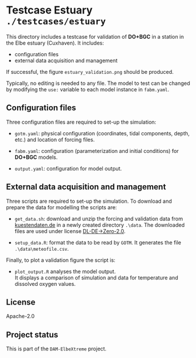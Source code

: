 <!---
SPDX-FileCopyrightText: 2025 Helmholtz-Zentrum hereon GmbH
SPDX-License-Identifier: CC0-1.0
SPDX-FileContributor Ovidio Garcia-Oliva <ovidio.garcia@hereon.de>
-->

# Testcase Estuary `./testcases/estuary`

This directory includes a testcase for validation of **DO+BGC** in a station in the Elbe estuary (Cuxhaven).
It includes:
* configuration files
* external data acquisition and management

If successful, the figure `estuary_validation.png` should be produced.

Typically, no editing is needed to any file.
The model to test can be changed by modifying the `use:` variable to each model instance in `fabm.yaml`.

## Configuration files

Three configuration files are required to set-up the simulation:

* `gotm.yaml`: physical configuration (coordinates, tidal components, depth, etc.) and location of forcing files.

* `fabm.yaml`: configuration (parameterization and initial conditions) for **DO+BGC** models.

* `output.yaml`: configuration for model output.

## External data acquisition and management

Three scripts are required to set-up the simulation.
To download and prepare the data for modelling the scripts are:

* `get_data.sh`: download and unzip the forcing and validation data from [kuestendaten.de](https://www.kuestendaten.de) in a newly created directory `.\data`.
The downloaded files are used under license [DL-DE->Zero-2.0](https://www.govdata.de/dl-de/zero-2-0).

* `setup_data.R`: format the data to be read by `GOTM`. It generates the file `.\data\meteofile.csv`.

Finally, to plot a validation figure the script is: 

* `plot_output.R` analyses the model output.  
It displays a comparison of simulation and data for temperature and dissolved oxygen values.

## License
Apache-2.0

## Project status
This is part of the `DAM-ElbeXtreme` project.
